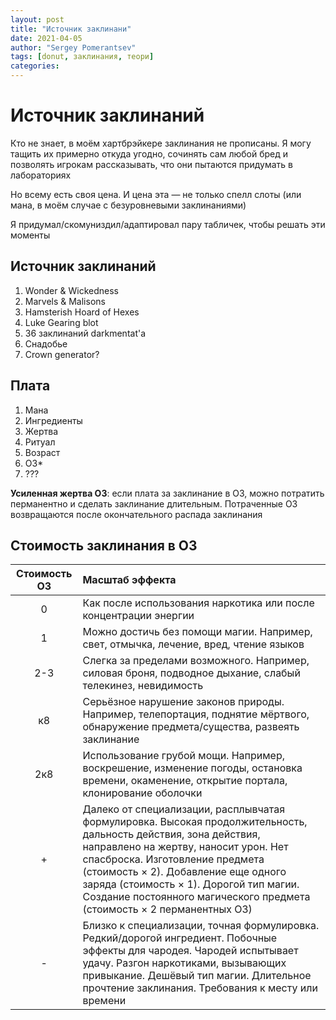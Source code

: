 ```yaml
---
layout: post
title: "Источник заклинани"
date: 2021-04-05
author: "Sergey Pomerantsev"
tags: [donut, заклинания, теори]
categories:
---
```


# Источник заклинаний

Кто не знает, в моём хартбрэйкере заклинания не прописаны. Я могу тащить их примерно откуда угодно, сочинять сам любой бред и позволять игрокам рассказывать, что они пытаются придумать в лабораториях

Но всему есть своя цена. И цена эта — не только спелл слоты (или мана, в моём случае с безуровневыми заклинаниями)

Я придумал/скомуниздил/адаптировал пару табличек, чтобы решать эти моменты

## Источник заклинаний
1. Wonder & Wickedness
2. Marvels & Malisons
3. Hamsterish Hoard of Hexes
4. Luke Gearing blot
5. 36 заклинаний darkmentat'a
6. Снадобье
7. Crown generator? 

## Плата 

1. Мана
2. Ингредиенты
3. Жертва
4. Ритуал
5. Возраст 
6. ОЗ*
7. ???

**Усиленная жертва ОЗ**: если плата за заклинание в ОЗ, можно потратить перманентно и сделать заклинание длительным. Потраченные ОЗ возвращаются после окончательного распада заклинания

## Стоимость заклинания в ОЗ

| Стоимость ОЗ | Масштаб эффекта |
|:--:|:--|
| 0 | Как после использования наркотика или после концентрации энергии |
| 1 | Можно достичь без помощи магии. Например, свет, отмычка, лечение, вред, чтение языков |
| 2-3 | Слегка за пределами возможного. Например, силовая броня, подводное дыхание, слабый телекинез, невидимость |
| к8 | Серьёзное нарушение законов природы. Например, телепортация, поднятие мёртвого, обнаружение предмета/существа, развеять заклинание |
| 2к8 | Использование грубой мощи. Например, воскрешение, изменение погоды, остановка времени, окаменение, открытие портала, клонирование оболочки |
| + | Далеко от специализации, расплывчатая формулировка. Высокая продолжительность, дальность действия, зона действия, направлено на жертву, наносит урон. Нет спасброска. Изготовление предмета (стоимость × 2). Добавление еще одного заряда (стоимость × 1). Дорогой тип магии. Создание постоянного магического предмета (стоимость × 2 перманентных ОЗ) |
| - | Близко к специализации, точная формулировка. Редкий/дорогой ингредиент. Побочные эффекты для чародея. Чародей испытывает удачу. Разгон наркотиками, вызывающих привыкание. Дешёвый тип магии. Длительное прочтение заклинания. Требования к месту или времени |
